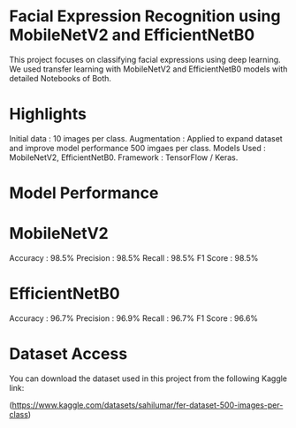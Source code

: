 # Facial Expression Recognition using MobileNetV2 and EfficientNetB0

This project focuses on classifying facial expressions using deep learning. We used transfer learning with MobileNetV2 and EfficientNetB0 models with detailed Notebooks of Both.

# Highlights

Initial data : 10 images per class.
Augmentation : Applied to expand dataset and improve model performance 500 imgaes per class.
Models Used : MobileNetV2, EfficientNetB0.
Framework : TensorFlow / Keras.

# Model Performance

# MobileNetV2
Accuracy :  98.5%
Precision : 98.5%
Recall : 98.5%
F1 Score : 98.5%

# EfficientNetB0
Accuracy : 96.7%
Precision : 96.9%
Recall : 96.7%
F1 Score : 96.6%


# Dataset Access

You can download the dataset used in this project from the following Kaggle link:

(https://www.kaggle.com/datasets/sahilumar/fer-dataset-500-images-per-class)


 
